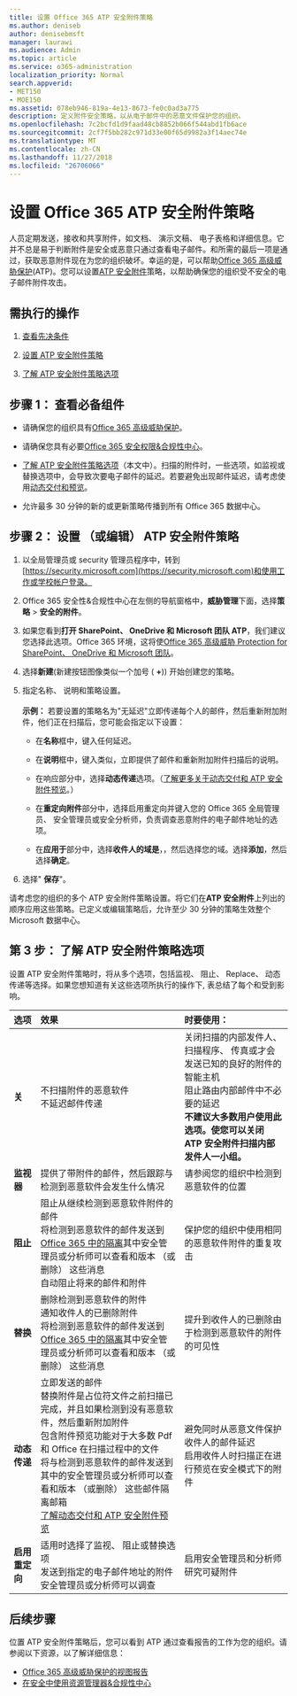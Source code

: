 ```yaml
---
title: 设置 Office 365 ATP 安全附件策略
ms.author: deniseb
author: denisebmsft
manager: laurawi
ms.audience: Admin
ms.topic: article
ms.service: o365-administration
localization_priority: Normal
search.appverid:
- MET150
- MOE150
ms.assetid: 078eb946-819a-4e13-8673-fe0c0ad3a775
description: 定义附件安全策略，以从电子邮件中的恶意文件保护您的组织。
ms.openlocfilehash: 7c2bcfd1d9faad48cb8852b066f544abd1fb6ace
ms.sourcegitcommit: 2cf7f5bb282c971d33e00f65d9982a3f14aec74e
ms.translationtype: MT
ms.contentlocale: zh-CN
ms.lasthandoff: 11/27/2018
ms.locfileid: "26706066"
---
```

# <a name="set-up-office-365-atp-safe-attachments-policies"></a>设置 Office 365 ATP 安全附件策略

人员定期发送，接收和共享附件，如文档、 演示文稿、 电子表格和详细信息。它并不总是易于判断附件是安全或恶意只通过查看电子邮件。和所需的最后一项是通过，获取恶意附件现在为您的组织破坏。幸运的是，可以帮助[Office 365 高级威胁保护](office-365-atp.md)(ATP)。您可以设置[ATP 安全附件](atp-safe-attachments.md)策略，以帮助确保您的组织受不安全的电子邮件附件攻击。 
  
## <a name="what-to-do"></a>需执行的操作 
  
1. [查看先决条件](#review-the-prerequisites)
    
2. [设置 ATP 安全附件策略](#set-up-an-atp-safe-attachments-policy)
    
3. [了解 ATP 安全附件策略选项](#learn-about-atp-safe-attachments-policy-options)
    
## <a name="step-1-review-the-prerequisites"></a>步骤 1： 查看必备组件

- 请确保您的组织具有[Office 365 高级威胁保护](office-365-atp.md)。
    
- 请确保您具有必要[Office 365 安全权限&amp;合规性中心](permissions-in-the-security-and-compliance-center.md)。
    
- [了解 ATP 安全附件策略选项](#learn-about-atp-safe-attachments-policy-options)（本文中）。扫描的附件时，一些选项，如监视或替换选项中，会导致次要电子邮件的延迟。若要避免出现邮件延迟，请考虑使用[动态交付和预览](dynamic-delivery-and-previewing.md)。
    
- 允许最多 30 分钟的新的或更新策略传播到所有 Office 365 数据中心。
    
## <a name="step-2-set-up-or-edit-an-atp-safe-attachments-policy"></a>步骤 2： 设置 （或编辑） ATP 安全附件策略
  
1. 以全局管理员或 security 管理员程序中，转到[https://security.microsoft.com](https://security.microsoft.com)和使用工作或学校帐户登录。 
    
2. Office 365 安全性&amp;合规性中心在左侧的导航窗格中，**威胁管理**下面，选择**策略** \> **安全的附件**。
    
3. 如果您看到**打开 SharePoint、 OneDrive 和 Microsoft 团队 ATP**，我们建议您选择此选项。Office 365 环境，这将使[Office 365 高级威胁 Protection for SharePoint、 OneDrive 和 Microsoft 团队](atp-for-spo-odb-and-teams.md)。 
    
4. 选择**新建**(新建按钮图像类似一个加号 ( **+**)) 开始创建您的策略。
    
5. 指定名称、 说明和策略设置。<br/><br/>**示例：** 若要设置的策略名为"无延迟"立即传递每个人的邮件，然后重新附加附件，他们正在扫描后，您可能会指定以下设置： 
    
      - 在**名称**框中，键入任何延迟。
    
      - 在**说明**框中，键入类似，立即提供了邮件和重新附加附件扫描后的说明。
    
      - 在响应部分中，选择**动态传递**选项。（[了解更多关于动态交付和 ATP 安全附件预览](dynamic-delivery-and-previewing.md)。）
    
      - 在**重定向附件**部分中，选择启用重定向并键入您的 Office 365 全局管理员、 安全管理员或安全分析师，负责调查恶意附件的电子邮件地址的选项。 
    
      - 在**应用于**部分中，选择**收件人的域是**，，然后选择您的域。选择**添加**，然后选择**确定**。
    
6. 选择" **保存**"。
    
请考虑您的组织的多个 ATP 安全附件策略设置。将它们在**ATP 安全附件**上列出的顺序应用这些策略。已定义或编辑策略后，允许至少 30 分钟的策略生效整个 Microsoft 数据中心。 
  
## <a name="step-3-learn-about-atp-safe-attachments-policy-options"></a>第 3 步： 了解 ATP 安全附件策略选项

设置 ATP 安全附件策略时，将从多个选项，包括监视、 阻止、 Replace、 动态传递等选择。如果您想知道有关这些选项所执行的操作下, 表总结了每个和受到影响。
  
|**选项**|**效果**|**时要使用：**|
|:-----|:-----|:-----|
|**关** <br/> |不扫描附件的恶意软件  <br/> 不延迟邮件传递  <br/> |关闭扫描的内部发件人、 扫描程序、 传真或才会发送已知的良好的附件的智能主机  <br/> 阻止路由内部邮件中不必要的延迟  <br/> **不建议大多数用户使用此选项。使您可以关闭 ATP 安全附件扫描内部发件人一小组。**           |
|**监视器** <br/> |提供了带附件的邮件，然后跟踪与检测到恶意软件会发生什么情况  <br/> |请参阅您的组织中检测到恶意软件的位置  <br/> |
|**阻止** <br/> |阻止从继续检测到恶意软件附件的邮件  <br/> 将检测到恶意软件的邮件发送到[Office 365 中的隔离](manage-quarantined-messages-and-files.md)其中安全管理员或分析师可以查看和版本 （或删除） 这些消息  <br/> 自动阻止将来的邮件和附件  <br/> |保护您的组织中使用相同的恶意软件附件的重复攻击  <br/> |
|**替换** <br/> |删除检测到恶意软件的附件  <br/> 通知收件人的已删除附件  <br/> 将检测到恶意软件的邮件发送到[Office 365 中的隔离](manage-quarantined-messages-and-files.md)其中安全管理员或分析师可以查看和版本 （或删除） 这些消息  <br/> |提升到收件人的已删除由于检测到恶意软件的附件的可见性  <br/> |
|**动态传递** <br/> |立即发送的邮件  <br/> 替换附件是占位符文件之前扫描已完成，并且如果检测到没有恶意软件，然后重新附加附件  <br/> 包含附件预览功能对于大多数 Pdf 和 Office 在扫描过程中的文件  <br/> 将与检测到恶意软件的邮件发送到其中的安全管理员或分析师可以查看和版本 （或删除） 这些邮件隔离邮箱  <br/> [了解动态交付和 ATP 安全附件预览](dynamic-delivery-and-previewing.md) <br/> |避免同时从恶意文件保护收件人的邮件延迟  <br/> 启用收件人时扫描正在进行预览在安全模式下的附件  <br/> |
|**启用重定向** <br/> |适用时选择了监视、 阻止或替换选项  <br/> 发送到指定的电子邮件地址的附件安全管理员或分析师可以调查  <br/> |启用安全管理员和分析师研究可疑附件  <br/> |
   
## <a name="next-steps"></a>后续步骤

位置 ATP 安全附件策略后，您可以看到 ATP 通过查看报告的工作为您的组织。请参阅以下资源，以了解详细信息：
- [Office 365 高级威胁保护的视图报告](view-reports-for-atp.md)
- [在安全中使用资源管理器&amp;合规性中心](use-explorer-in-security-and-compliance.md)
 